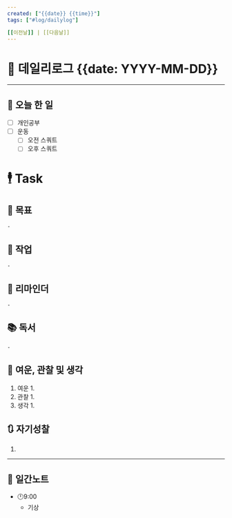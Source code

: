 ```yaml
---
created: ["{{date}} {{time}}"]
tags: ["#log/dailylog"]

[[이전날]] | [[다음날]]
---
```


# 📅 데일리로그 {{date: YYYY-MM-DD}}

---
## 🔷 오늘 한 일
- [ ] 개인공부
- [ ] 운동
	- [ ] 오전 스쿼트
	- [ ] 오후 스쿼트

# 🕴 Task
## 🎯 목표
	- 
## 🚀 작업
	- 
## 📕 리마인더
	- 
## 📚 독서
	- 
##  💬 여운, 관찰 및 생각
1. 여운
	1. 
2. 관찰
	1. 
3. 생각
	1. 
## 🔃 자기성찰
1. 
---

## 📅 일간노트
- 🕛9:00 
	- 기상